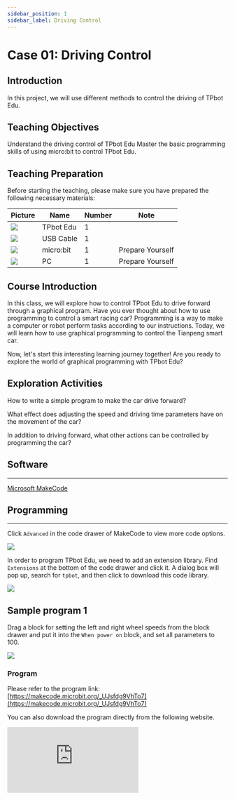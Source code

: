 ```yaml
---
sidebar_position: 1
sidebar_label: Driving Control
---
```


# Case 01: Driving Control

## Introduction

In this project, we will use different methods to control the driving of TPbot Edu.

## Teaching Objectives

Understand the driving control of TPbot Edu
Master the basic programming skills of using micro:bit to control TPbot Edu.

## Teaching Preparation

Before starting the teaching, please make sure you have prepared the following necessary materials:

| Picture | Name | Number | Note |
|---|---|---|---|
| ![](https://wiki-media-ef.oss-cn-hongkong.aliyuncs.com/docs/microbit/microbit-smart-car/microbit-tpbot-edu/TPBot_tianpeng_edu.png)| TPbot Edu | 1 |   |
| ![](https://wiki-media-ef.oss-cn-hongkong.aliyuncs.com/docs/microbit/interesting-case/cutebot-fun-football-game-kit/cases-libraries/images/USB-data-cable.png) | USB Cable | 1 |   |
| ![](https://wiki-media-ef.oss-cn-hongkong.aliyuncs.com/docs/microbit/interesting-case/cutebot-fun-football-game-kit/cases-libraries/images/microbit.png) | micro:bit | 1 | Prepare Yourself |
| ![](https://wiki-media-ef.oss-cn-hongkong.aliyuncs.com/docs/microbit/interesting-case/cutebot-fun-football-game-kit/cases-libraries/images/pc.png) | PC | 1 | Prepare Yourself |

## Course Introduction

In this class, we will explore how to control TPbot Edu to drive forward through a graphical program. Have you ever thought about how to use programming to control a smart racing car? Programming is a way to make a computer or robot perform tasks according to our instructions. Today, we will learn how to use graphical programming to control the Tianpeng smart car.

Now, let's start this interesting learning journey together! Are you ready to explore the world of graphical programming with TPbot Edu?

## Exploration Activities

How to write a simple program to make the car drive forward?

What effect does adjusting the speed and driving time parameters have on the movement of the car?

In addition to driving forward, what other actions can be controlled by programming the car?

## Software

---

[Microsoft MakeCode](https://makecode.microbit.org/#)

## Programming

---

Click `Advanced` in the code drawer of MakeCode to view more code options.

![](https://wiki-media-ef.oss-cn-hongkong.aliyuncs.com/docs/microbit/interesting-case/classroom-science-pack/images/classroom-science-pack-add-extensions-02.png)

In order to program TPbot Edu, we need to add an extension library. Find `Extensions` at the bottom of the code drawer and click it. A dialog box will pop up, search for `tpbot`, and then click to download this code library.

![](https://wiki-media-ef.oss-cn-hongkong.aliyuncs.com/i18n/en/docusaurus-plugin-content-docs/current/microbit/microbit-smart-car/microbit-tpbot/images/TPBot_tianpeng_case_01_03.png)

## Sample program 1

Drag a block for setting the left and right wheel speeds from the block drawer and put it into the `When power on` block, and set all parameters to 100.

![](https://wiki-media-ef.oss-cn-hongkong.aliyuncs.com/i18n/en/docusaurus-plugin-content-docs/current/microbit/microbit-smart-car/microbit-tpbot-edu/TPBot_tianpeng_case_01_04.png)

### Program

Please refer to the program link: [https://makecode.microbit.org/_UJsfdg9VhTo7](https://makecode.microbit.org/_UJsfdg9VhTo7)

You can also download the program directly from the following website.

<div
    style={{
        position: 'relative',
        paddingBottom: '60%',
        overflow: 'hidden',
    }}
>
    <iframe
        src="https://makecode.microbit.org/_UJsfdg9VhTo7"
        frameborder="0"
        sandbox="allow-popups allow-forms allow-scripts allow-same-origin"
        style={{
            position: 'absolute',
            width: '100%',
            height: '100%',
        }}
    />
</div>
---

## Conclusion

TPbot Edu will keep moving forward

## Sample program 2

Drag a block called `Forward speed 100% for 0 seconds` from the block drawer and put it into the `When powered on` block, and set the parameters to 100 speed and 3 seconds.

![](https://wiki-media-ef.oss-cn-hongkong.aliyuncs.com/i18n/en/docusaurus-plugin-content-docs/current/microbit/microbit-smart-car/microbit-tpbot-edu/TPBot_tianpeng_case_01_05.png)

### Program

Please refer to the program link: [https://makecode.microbit.org/_2KWRpTe4Rfir](https://makecode.microbit.org/_2KWRpTe4Rfir)

You can also download the program directly from the following website.

<div
    style={{
        position: 'relative',
        paddingBottom: '60%',
        overflow: 'hidden',
    }}
>
    <iframe
        src="https://makecode.microbit.org/_2KWRpTe4Rfir"
        frameborder="0"
        sandbox="allow-popups allow-forms allow-scripts allow-same-origin"
        style={{
            position: 'absolute',
            width: '100%',
            height: '100%',
        }}
    />
</div>


## Conclusion

TPbot Edu moves forward at full speed for three seconds and then stops

## Sample program three

Drag a block with a forward speed of 100% from the block drawer and put it in the block when button A is pressed, then set a pause of 2000ms, then drag a block with a stop immediately from the block drawer and put it in the block when button A is pressed.

![](https://wiki-media-ef.oss-cn-hongkong.aliyuncs.com/i18n/en/docusaurus-plugin-content-docs/current/microbit/microbit-smart-car/microbit-tpbot-edu/TPBot_tianpeng_case_01_06.png)

### Program

Please refer to the program link: [https://makecode.microbit.org/_PywAYedm0Juu](https://makecode.microbit.org/_PywAYedm0Juu)

You can also download the program directly from the following website.

<div
    style={{
        position: 'relative',
        paddingBottom: '60%',
        overflow: 'hidden',
    }}
>
    <iframe
        src="https://makecode.microbit.org/_PywAYedm0Juu"
        frameborder="0"
        sandbox="allow-popups allow-forms allow-scripts allow-same-origin"
        style={{
            position: 'absolute',
            width: '100%',
            height: '100%',
        }}
    />
</div>

## Conclusion

When button A is pressed, TPbot Edu moves forward at full speed for two seconds and then stops.
